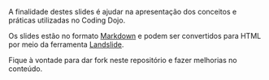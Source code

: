 A finalidade destes slides é ajudar na apresentação dos conceitos e práticas utilizadas no Coding Dojo.

Os slides estão no formato [Markdown](http://daringfireball.net/projects/markdown/) e podem ser convertidos para HTML por meio da ferramenta [Landslide](http://github.com/adamzap/landslide). 

Fique à vontade para dar fork neste repositório e fazer melhorias no conteúdo.
